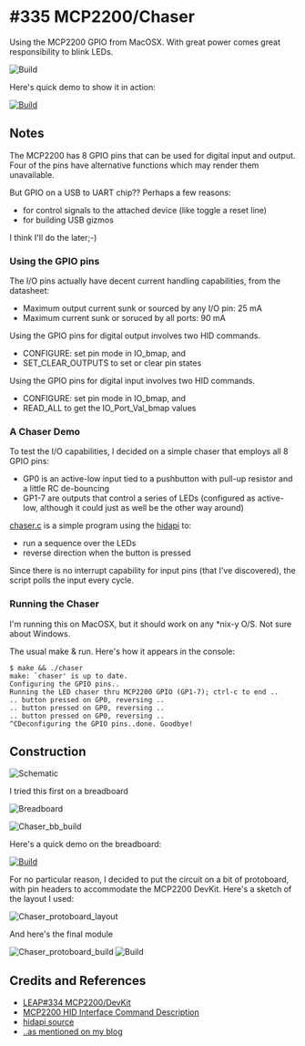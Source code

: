 # #335 MCP2200/Chaser

Using the MCP2200 GPIO from MacOSX. With great power comes great responsibility to blink LEDs.

![Build](./assets/Chaser_build.jpg?raw=true)

Here's quick demo to show it in action:

[![Build](https://img.youtube.com/vi/QD8XAKR6MQo/0.jpg)](https://www.youtube.com/watch?v=QD8XAKR6MQo)

## Notes

The MCP2200 has 8 GPIO pins that can be used for digital input and output.
Four of the pins have alternative functions which may render them unavailable.

But GPIO on a USB to UART chip?? Perhaps a few reasons:

* for control signals to the attached device (like toggle a reset line)
* for building USB gizmos

I think I'll do the later;-)

### Using the GPIO pins

The I/O pins actually have decent current handling capabilities, from the datasheet:

* Maximum output current sunk or sourced by any I/O pin: 25 mA
* Maximum current sunk or soruced by all ports: 90 mA

Using the GPIO pins for digital output involves two HID commands.

* CONFIGURE: set pin mode in IO_bmap, and
* SET_CLEAR_OUTPUTS to set or clear pin states

Using the GPIO pins for digital input involves two HID commands.

* CONFIGURE: set pin mode in IO_bmap, and
* READ_ALL to get the IO_Port_Val_bmap values



### A Chaser Demo

To test the I/O capabilities, I decided on a simple chaser that employs all 8 GPIO pins:

* GP0 is an active-low input tied to a pushbutton with pull-up resistor and a little RC de-bouncing
* GP1-7 are outputs that control a series of LEDs (configured as active-low, although it could just as well be the other way around)

[chaser.c](./chaser.c) is a simple program using the [hidapi](http://www.signal11.us/oss/hidapi/) to:

* run a sequence over the LEDs
* reverse direction when the button is pressed

Since there is no interrupt capability for input pins (that I've discovered), the script polls the input every cycle.

### Running the Chaser

I'm running this on MacOSX, but it should work on any *nix-y O/S. Not sure about Windows.

The usual make & run. Here's how it appears in the console:

```
$ make && ./chaser
make: `chaser' is up to date.
Configuring the GPIO pins..
Running the LED chaser thru MCP2200 GPIO (GP1-7); ctrl-c to end ..
.. button pressed on GP0, reversing ..
.. button pressed on GP0, reversing ..
.. button pressed on GP0, reversing ..
^CDeconfiguring the GPIO pins..done. Goodbye!
```

## Construction

![Schematic](./assets/Chaser_schematic.jpg?raw=true)

I tried this first on a breadboard

![Breadboard](./assets/Chaser_bb.jpg?raw=true)

![Chaser_bb_build](./assets/Chaser_bb_build.jpg?raw=true)

Here's a quick demo on the breadboard:

[![Build](https://img.youtube.com/vi/Tv6zqlW3XqY/0.jpg)](https://www.youtube.com/watch?v=Tv6zqlW3XqY)

For no particular reason, I decided to put the circuit on a bit of protoboard, with pin headers
to accommodate the MCP2200 DevKit. Here's a sketch of the layout I used:

![Chaser_protoboard_layout](./assets/Chaser_protoboard_layout.jpg?raw=true)

And here's the final module

![Chaser_protoboard_build](./assets/Chaser_protoboard_build.jpg?raw=true)
![Build](./assets/Chaser_build.jpg?raw=true)

## Credits and References

* [LEAP#334 MCP2200/DevKit](../DevKit)
* [MCP2200 HID Interface Command Description](http://ww1.microchip.com/downloads/en/DeviceDoc/93066A.pdf)
* [hidapi source](http://www.signal11.us/oss/hidapi/)
* [..as mentioned on my blog](https://blog.tardate.com/2017/08/leap335-mcp2200-led-chaser-just-because.html)
